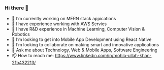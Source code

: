 ### Hi there 👋

- 🔭 I’m currently working on MERN stack appications
- :punch: I have experience working with AWS Servies
- :punch: I have R&D experience in Machine Learning, Computer Vision & Robotics
- 🌱 I’m looking to get into Mobile App Development using React Native
- 👯 I’m looking to collaborate on making smart and innovative applications
- 💬 Ask me about Technology, Web & Mobile Apps, Software Engineering
- 📫 How to reach me: https://www.linkedin.com/in/mohib-ullah-khan-21b432213/
